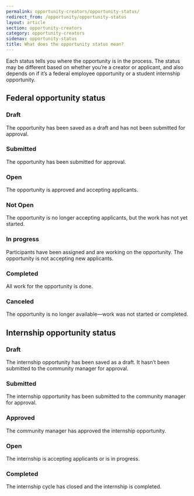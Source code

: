 ```yaml
---
permalink: opportunity-creators/opportunity-status/
redirect_from: /opportunity/opportunity-status
layout: article
section: opportunity-creators
category: opportunity-creators
sidenav: opportunity-status
title: What does the opportunity status mean?
---
```


Each status tells you where the opportunity is in the process. The status may be different based on whether you’re a creator or applicant, and also depends on if it’s a federal employee opportunity or a student internship opportunity.

## Federal opportunity status

### Draft

The opportunity has been saved as a draft and has not been submitted for approval.

### Submitted

The opportunity has been submitted for approval.

### Open

The opportunity is approved and accepting applicants.

### Not Open

The opportunity is no longer accepting applicants, but the work has not yet started.

### In progress

Participants have been assigned and are working on the opportunity. The opportunity is not accepting new applicants.

### Completed

All work for the opportunity is done.

### Canceled

The opportunity is no longer available—work was not started or completed.

## Internship opportunity status

### Draft

The internship opportunity has been saved as a draft. It hasn’t been submitted to the community manager for approval.

### Submitted

The internship opportunity has been submitted to the community manager for approval.

### Approved

The community manager has approved the internship opportunity.

### Open

The internship is accepting applicants or is in progress.

### Completed

The internship cycle has closed and the internship is completed.

